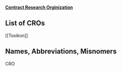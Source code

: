 [**Contract Research Orginization**](https://en.wikipedia.org/wiki/Contract_research_organization)

## List of CROs
[[Toxikon]]

## Names, Abbreviations, Misnomers
CRO